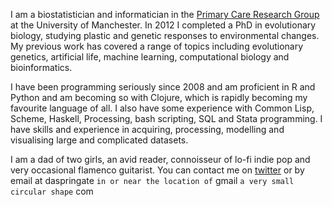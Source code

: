 I am a biostatistician and informatician in the [Primary Care Research Group](http://www.medicine.manchester.ac.uk/primarycare/) at the University of Manchester.  In 2012 I completed a PhD in evolutionary biology, studying plastic and genetic responses to environmental changes. My previous work has covered a range of topics including evolutionary genetics, artificial life, machine learning, computational biology and bioinformatics.

I have been programming seriously since 2008 and am proficient in R and Python and am becoming so with Clojure, which is rapidly becoming my favourite language of all. I also have some experience with Common Lisp, Scheme, Haskell, Processing, bash scripting, SQL and Stata programming. I have skills and experience in acquiring, processing, modelling and visualising large and complicated datasets.

I am a dad of two girls, an avid reader, connoisseur of lo-fi indie pop and very occasional flamenco guitarist.
You can contact me on [twitter](http://twitter.com/datajujitsu) or by email at daspringate `in or near the location of`  gmail  `a very small circular shape` com 
